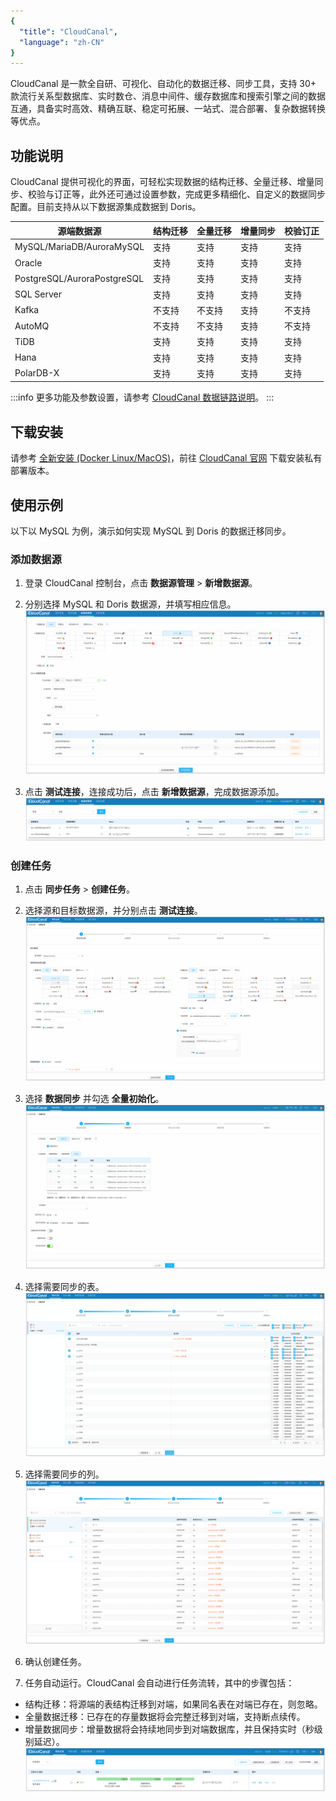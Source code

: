 ```yaml
---
{
  "title": "CloudCanal",
  "language": "zh-CN"
}
---
```


CloudCanal 是一款全自研、可视化、自动化的数据迁移、同步工具，支持 30+ 款流行关系型数据库、实时数仓、消息中间件、缓存数据库和搜索引擎之间的数据互通，具备实时高效、精确互联、稳定可拓展、一站式、混合部署、复杂数据转换等优点。

## 功能说明
CloudCanal 提供可视化的界面，可轻松实现数据的结构迁移、全量迁移、增量同步、校验与订正等，此外还可通过设置参数，完成更多精细化、自定义的数据同步配置。目前支持从以下数据源集成数据到 Doris。

| 源端数据源                     | 结构迁移 | 全量迁移 | 增量同步 | 校验订正 |
|------------------------------|---------|---------|--------|---------|
| MySQL/MariaDB/AuroraMySQL    | 支持     | 支持     | 支持   | 支持     |
| Oracle                       | 支持     | 支持     | 支持   | 支持     |
| PostgreSQL/AuroraPostgreSQL | 支持     | 支持     | 支持   | 支持     |
| SQL Server                   | 支持     | 支持     | 支持   | 支持     |
| Kafka                        | 不支持   | 不支持    | 支持   | 不支持   |
| AutoMQ                       | 不支持   | 不支持    | 支持   | 不支持   |
| TiDB                         | 支持     | 支持     | 支持   | 支持     |
| Hana                         | 支持     | 支持     | 支持   | 支持     |
| PolarDB-X                    | 支持     | 支持     | 支持   | 支持     |

:::info
更多功能及参数设置，请参考 [CloudCanal 数据链路说明](https://www.clougence.com/cc-doc/dataMigrationAndSync/connection/mysql2?target=Doris)。
:::


## 下载安装
请参考 [全新安装 (Docker Linux/MacOS)](https://www.clougence.com/cc-doc/productOP/docker/install_linux_macos)，前往 [CloudCanal 官网](https://www.clougence.com/) 下载安装私有部署版本。

## 使用示例
以下以 MySQL 为例，演示如何实现 MySQL 到 Doris 的数据迁移同步。

### 添加数据源
1. 登录 CloudCanal 控制台，点击 **数据源管理** > **新增数据源**。
2. 分别选择 MySQL 和 Doris 数据源，并填写相应信息。
   ![添加数据源 -1](/images/cc-doris-1.png)

3. 点击 **测试连接**，连接成功后，点击 **新增数据源**，完成数据源添加。
   ![添加数据源 -2](/images/cc-doris-2.png)

### 创建任务
1. 点击 **同步任务** > **创建任务**。
2. 选择源和目标数据源，并分别点击 **测试连接**。
   ![创建任务 -1](/images/cc-doris-3.png)

3. 选择 **数据同步** 并勾选 **全量初始化**。
   ![创建任务 -2](/images/cc-doris-4.png)

4. 选择需要同步的表。
   ![创建任务 -3](/images/cc-doris-5.png)

5. 选择需要同步的列。
   ![创建任务 -4](/images/cc-doris-6.png)

6. 确认创建任务。
7. 任务自动运行。CloudCanal 会自动进行任务流转，其中的步骤包括：
  - 结构迁移：将源端的表结构迁移到对端，如果同名表在对端已存在，则忽略。
  - 全量数据迁移：已存在的存量数据将会完整迁移到对端，支持断点续传。
  - 增量数据同步：增量数据将会持续地同步到对端数据库，并且保持实时（秒级别延迟）。   
  ![创建任务 -5](/images/cc-doris-8.png)
